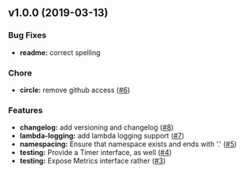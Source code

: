 
<a name="v1.0.0"></a>
## v1.0.0 (2019-03-13)

 ### Bug Fixes

 * **readme:** correct spelling

### Chore

 * **circle:** remove github access ([#6](https://github.com/lob/metrics-go/issues/6))

### Features

 * **changelog:** add versioning and changelog ([#8](https://github.com/lob/metrics-go/issues/8))
* **lambda-logging:** add lambda logging support ([#7](https://github.com/lob/metrics-go/issues/7))
* **namespacing:** Ensure that namespace exists and ends with '.'  ([#5](https://github.com/lob/metrics-go/issues/5))
* **testing:** Provide a Timer interface, as well ([#4](https://github.com/lob/metrics-go/issues/4))
* **testing:** Expose Metrics interface rather ([#3](https://github.com/lob/metrics-go/issues/3))

